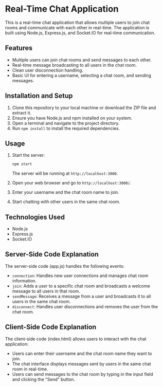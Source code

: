 # Real-Time Chat Application

This is a real-time chat application that allows multiple users to join chat rooms and communicate with each other in real-time. The application is built using Node.js, Express.js, and Socket.IO for real-time communication.

## Features

- Multiple users can join chat rooms and send messages to each other.
- Real-time message broadcasting to all users in the chat room.
- Clean user disconnection handling.
- Basic UI for entering a username, selecting a chat room, and sending messages.

## Installation and Setup

1. Clone this repository to your local machine or download the ZIP file and extract it.
2. Ensure you have Node.js and npm installed on your system.
3. Open a terminal and navigate to the project directory.
4. Run `npm install` to install the required dependencies.

## Usage

1. Start the server:
   ```bash
   npm start
   ```
   The server will be running at `http://localhost:3000`.

2. Open your web browser and go to `http://localhost:3000/`.
3. Enter your username and the chat room name to join.
4. Start chatting with other users in the same chat room.

## Technologies Used

- Node.js
- Express.js
- Socket.IO

## Server-Side Code Explanation

The server-side code (app.js) handles the following events:

- `connection`: Handles new user connections and manages chat room information.
- `join`: Adds a user to a specific chat room and broadcasts a welcome message to all users in that room.
- `sendMessage`: Receives a message from a user and broadcasts it to all users in the same chat room.
- `disconnect`: Handles user disconnections and removes the user from the chat room.

## Client-Side Code Explanation

The client-side code (index.html) allows users to interact with the chat application:

- Users can enter their username and the chat room name they want to join.
- The chat interface displays messages sent by users in the same chat room in real-time.
- Users can send messages to the chat room by typing in the input field and clicking the "Send" button.
